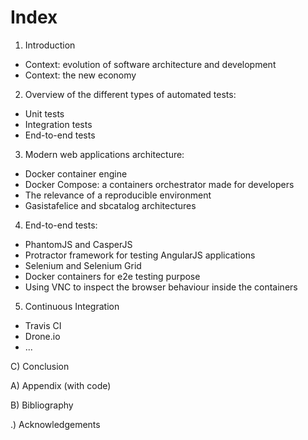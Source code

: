 # Index

1) Introduction
  - Context: evolution of software architecture and development
  - Context: the new economy

2) Overview of the different types of automated tests:
  - Unit tests
  - Integration tests
  - End-to-end tests

3) Modern web applications architecture:
  - Docker container engine
  - Docker Compose: a containers orchestrator made for developers
  - The relevance of a reproducible environment
  - Gasistafelice and sbcatalog architectures

4) End-to-end tests:
  - PhantomJS and CasperJS
  - Protractor framework for testing AngularJS applications
  - Selenium and Selenium Grid
  - Docker containers for e2e testing purpose
  - Using VNC to inspect the browser behaviour inside the containers

5) Continuous Integration
  - Travis CI 
  - Drone.io
  - ...

C) Conclusion

A) Appendix (with code)

B) Bibliography

.) Acknowledgements
